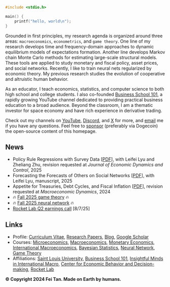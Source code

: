 ```c
#include <stdio.h>

main() {
    printf("hello, world\n");
}
```

Grounded in first principles, my research agenda is organized around three areas: `macroeconomics`, `econometrics`, and `game theory`. One line of my research develops time and frequency-domain approaches to dynamic equilibrium models of expectations formation. Another line develops Markov chain Monte Carlo methods for estimating large-scale structural models. These tools are applied to study monetary and fiscal policy, asset prices, and social networks. Recently, I like to train neural nets regularized by economic theory. My previous research studies the evolution of cooperative and altruistic human behavior.

As an educator, I teach economics, statistics, and computer science to both high school and college students. I also co-founded [Business School 101](https://www.youtube.com/@BusinessSchool101), a rapidly growing YouTube channel dedicated to providing practical business education to a broad audience. Beyond the classroom, I am a thematic investor for space economy and have rich experience in derivative trading.

Check out my channels on [YouTube](https://www.youtube.com/@econdojo), [Discord](https://discord.gg/SsrNPEeP2P), and [X](https://x.com/econdojo) for more, and [email](mailto:econdojo@gmail.com) me if you have any questions. Feel free to [sponsor](/sponsor.jpg) (preferably via Dogecoin) the open-source content of this homepage.

## News

* Policy Rule Regressions with Survey Data [[PDF](https://github.com/econdojo/papers/blob/main/pdf/PolicyRegress.pdf)], with Leifei Lyu and Zheliang Zhu, revision requested at *Journal of Economic Dynamics and Control*, 2025
* Forecasting the Forecasts of Others on Social Networks [[PDF](https://github.com/econdojo/papers/blob/main/pdf/ffo_net.pdf)], with Leifei Lyu, manuscript, 2025
* Appetite for Treasuries, Debt Cycles, and Fiscal Inflation [[PDF](https://github.com/econdojo/papers/blob/main/pdf/BinUtil.pdf)], revision requested at *Macroeconomic Dynamics*, 2024
* 🔥 [Fall 2025 game theory](https://github.com/econdojo/game) 🔥
* 🔥 [Fall 2025 neural network](https://github.com/econdojo/ai) 🔥
* [Rocket Lab Q2 earnings call](https://investors.rocketlabcorp.com/static-files/815a4786-20f5-4f20-be8a-2bbfc8d75449) [8/7/25]

## Links

* Profile: [Curriculum Vitae](https://github.com/econdojo/econdojo/blob/main/Vitae.pdf), [Research Papers](https://github.com/econdojo/papers), [Blog](https://github.com/econdojo/blog), [Google Scholar](https://scholar.google.com/citations?hl=en&user=F49yJ3UAAAAJ)
* Courses: [Microeconomics](https://github.com/econdojo/micro), [Macroeconomics](https://github.com/econdojo/macro), [Monetary Economics](https://github.com/econdojo/money), [International Macroeconomics](https://github.com/econdojo/open), [Bayesian Statistics](https://github.com/econdojo/stat), [Neural Network](https://github.com/econdojo/ai), [Game Theory](https://github.com/econdojo/game)
* Affiliations: [Saint Louis University](https://twitter.com/SLU_Official), [Business School 101](https://www.youtube.com/@BusinessSchool101), [Insightful Minds in International Macro](https://sites.google.com/view/imimseminars/home), [Center for Economic Behavior and Decision-making](https://cebd.zufe.edu.cn), [Rocket Lab](https://www.rocketlabusa.com)

**&copy; Copyright 2024 Fei Tan. Made on Earth by humans.**
